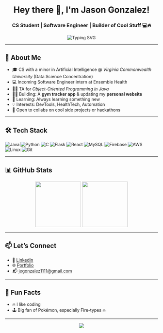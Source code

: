 <h1 align="center">Hey there 👋, I'm Jason Gonzalez!</h1>
<h3 align="center">CS Student | Software Engineer | Builder of Cool Stuff 💻🔥</h3>

<p align="center">
  <img src="https://readme-typing-svg.demolab.com?font=Fira+Code&weight=600&pause=1000&color=58A6FF&width=435&lines=Welcome+to+my+GitHub!;I+love+building+useful+apps.;Always+learning+and+shipping+code!+%F0%9F%9A%80" alt="Typing SVG" />
</p>

---

## 🚀 About Me
- 🎓 CS with a minor in Artificial Intelligence @ *Virginia Commonwealth University* (Data Science Concentration)
- 💻 Incoming Software Engineer intern at Ensemble Health
- 👨‍🏫 TA for *Object-Oriented Programming in Java*
- 🏋️‍♂️ Building: A **gym tracker app** & updating my **personal website**
- 🌱 Learning: Always learning something new 
- 💡 Interests: DevTools, HealthTech, Automation
- 🤝 Open to collabs on cool side projects or hackathons

---

## 🛠️ Tech Stack
![Java](https://img.shields.io/badge/Java-%23ED8B00.svg?style=flat&logo=java&logoColor=white)
![Python](https://img.shields.io/badge/Python-3670A0?style=flat&logo=python&logoColor=ffdd54)
![C](https://img.shields.io/badge/C-00599C?style=flat&logo=c&logoColor=white)
![Flask](https://img.shields.io/badge/Flask-000000?style=flat&logo=flask&logoColor=white)
![React](https://img.shields.io/badge/React-20232A?style=flat&logo=react&logoColor=61DAFB)
![MySQL](https://img.shields.io/badge/MySQL-00000F?style=flat&logo=mysql&logoColor=white)
![Firebase](https://img.shields.io/badge/Firebase-FFCA28?style=flat&logo=firebase&logoColor=black)
![AWS](https://img.shields.io/badge/AWS-%23FF9900.svg?style=flat&logo=amazon-aws&logoColor=white)
![Linux](https://img.shields.io/badge/Linux-FCC624?style=flat&logo=linux&logoColor=black)
![Git](https://img.shields.io/badge/Git-F05032?style=flat&logo=git&logoColor=white)

---

## 📊 GitHub Stats

<p align="center">
  <img src="https://github-readme-stats.vercel.app/api?username=jasgonzalez&show_icons=true&theme=github_dark&hide=issues&hide_border=true" height="150" />
  <img src="https://github-readme-stats.vercel.app/api/top-langs/?username=jasgonzalez&layout=compact&theme=github_dark&hide_border=true" height="150" />
</p>

---

## 📫 Let’s Connect
- 💼 [LinkedIn](https://www.linkedin.com/in/jasgonzalez)
- 🌐 [Portfolio](https://jasgonzalez.github.io/personalWebsite/)
- 📬 jegonzalez1111@gmail.com

---

## 🧠 Fun Facts
- 🔥 I like coding  
- 🕹️ Big fan of Pokémon, especially Fire-types 🔥

---

<p align="center">
  <img src="https://github-readme-streak-stats.herokuapp.com/?user=jasgonzalez&theme=tokyonight&hide_border=true" />
</p>
